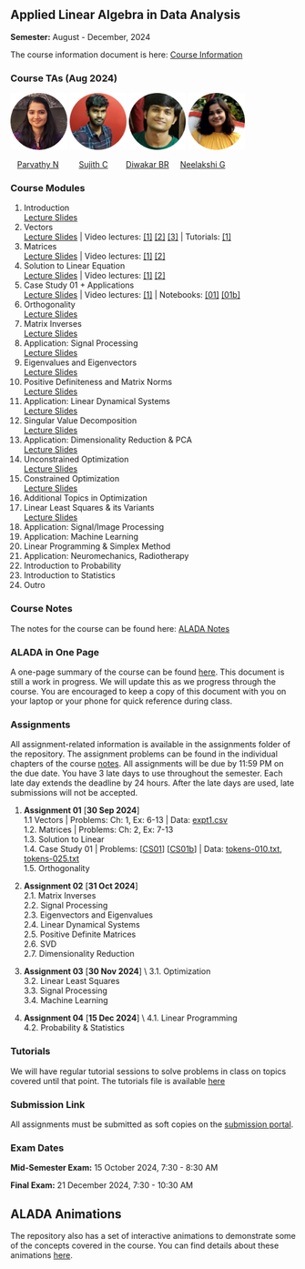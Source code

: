 ## Applied Linear Algebra in Data Analysis

**Semester:** August - December, 2024

The course information document is here: [Course Information](info.pdf)

### Course TAs (Aug 2024)
<p align="left">
  <img src="tas/parvathy.png" alt="Paravthy" width="100"/>
  <img src="tas/sujithc.png" alt="Sujith" width="100"/>
  <img src="tas/diwakar.png" alt="Diwakar" width="100"/>
  <img src="tas/neelakshi.png" alt="Neelakshi" width="100"/>
</p>

<p align="left">
  &nbsp;&nbsp;&nbsp;<span><a href="https://github.com/ParvN">Parvathy N</a></span> &nbsp;&nbsp;&nbsp;&nbsp;&nbsp;&nbsp;&nbsp;
  <span><a href="https://github.com/SujithChristopher">Sujith C</a></span> &nbsp;&nbsp;&nbsp;&nbsp;&nbsp;&nbsp;
  <span><a href="https://github.com/bkdiwakar34">Diwakar BR</a></span> &nbsp;&nbsp;&nbsp;
  <span><a href="">Neelakshi G</a></span> 
</p>


### Course Modules

1. Introduction \
[Lecture Slides](lecture_slides/00-why_do_this_course.pdf) 
2. Vectors \
[Lecture Slides](lecture_slides/01-vector-spaces.pdf) | Video lectures: [[1]](https://youtu.be/RFObXkkr-_E?feature=shared) [[2]](https://youtu.be/-1B-MkUG2T0?feature=shared) [[3]](https://youtu.be/pcbpJQaUvjo?feature=shared) | Tutorials: [[1]](https://youtu.be/qiSqNm8fFfA?feature=shared)
3. Matrices \
[Lecture Slides](lecture_slides/02-matrices.pdf) | Video lectures: [[1]](https://youtu.be/qdkebZvMi1s?feature=shared) [[2]](https://youtu.be/ZVqRk5lwkLg?feature=shared)
4. Solution to Linear Equation \
[Lecture Slides](lecture_slides/03-solnslineareqns.pdf) | Video lectures: [[1]](https://youtu.be/eaQkGHJmHvU?feature=shared) [[2]](https://youtu.be/ckNeoC-_kSQ?feature=shared)
5. Case Study 01 + Applications \
[Lecture Slides](lecture_slides/casestudy-01.pdf) | Video lectures: [[1]](https://www.youtube.com/watch?v=oHCQBrHUPBg) | Notebooks: [[01]](case_studies/case_study_01.ipynb) [[01b]](case_studies/case_study_01b.ipynb)
6. Orthogonality \
[Lecture Slides](lecture_slides/04-orthogonality.pdf)
7. Matrix Inverses \
[Lecture Slides](lecture_slides/05-matrixinverses.pdf)
8. Application: Signal Processing \
[Lecture Slides](lecture_slides/06-signalprocessing)
9. Eigenvalues and Eigenvectors \
[Lecture Slides](lecture_slides/07-eigenvalvec.pdf)
10. Positive Definiteness and Matrix Norms \
[Lecture Slides](lecture_slides/08-pdmatnorm.pdf)
11. Application: Linear Dynamical Systems \
[Lecture Slides](lecture_slides/09-lds.pdf)
12. Singular Value Decomposition \
[Lecture Slides](lecture_slides/10-svd.pdf)
13. Application: Dimensionality Reduction & PCA \
[Lecture Slides](lecture_slides/11-dimredpca.pdf)
14. Unconstrained Optimization \
[Lecture Slides](lecture_slides/12-opt.pdf)
15. Constrained Optimization \
[Lecture Slides](lecture_slides/13-constopt.pdf)
16. Additional Topics in Optimization 
17. Linear Least Squares & its Variants \
[Lecture Slides](lecture_slides/15-leastsquares.pdf)
18. Application: Signal/Image Processing 
19. Application: Machine Learning 
20. Linear Programming & Simplex Method
21. Application: Neuromechanics, Radiotherapy
22. Introduction to Probability
23. Introduction to Statistics
24. Outro

### Course Notes
The notes for the course can be found here: [ALADA Notes](notes/aladanotes.pdf)

### ALADA in One Page
A one-page summary of the course can be found [here](notes/onepage.pdf). This document is still a work in progress. We will update this as we progress through the course. You are encouraged to keep a copy of this document with you on your laptop or your phone for quick reference during class.

### Assignments
All assignment-related information is available in the assignments folder of the repository. The assignment problems can be found in the individual chapters of the course [notes](notes/aladanotes.pdf). All assignments will be due by 11:59 PM on the due date. You have 3 late days to use throughout the semester. Each late day extends the deadline by 24 hours. After the late days are used, late submissions will not be accepted.

1. **Assignment 01** [**30 Sep 2024**] \
    1.1 Vectors | Problems: Ch: 1, Ex: 6-13 | Data: [expt1.csv](assignments/vectors/expt1.csv) \
    1.2. Matrices | Problems: Ch: 2, Ex: 7-13 \
    1.3. Solution to Linear \
    1.4. Case Study 01 | Problems: [[CS01](case_studies/case_study_01.ipynb)] [[CS01b](case_studies/case_study_01b.ipynb)] | Data: [tokens-010.txt](case_studies/data/case_study_01/tokens-010.txt), [tokens-025.txt](case_studies/data/case_study_01/tokens-025.txt) \
    1.5. Orthogonality

2. **Assignment 02** [**31 Oct 2024**] \
    2.1. Matrix Inverses \
    2.2. Signal Processing \
    2.3. Eigenvectors and Eigenvalues \
    2.4. Linear Dynamical Systems \
    2.5. Positive Definite Matrices \
    2.6. SVD \
    2.7. Dimensionality Reduction

3. **Assignment 03** [**30 Nov 2024**] \ 
    3.1. Optimization \
    3.2. Linear Least Squares \
    3.3. Signal Processing \
    3.4. Machine Learning

4. **Assignment 04** [**15 Dec 2024**] \ 
    4.1. Linear Programming \
    4.2. Probability & Statistics

### Tutorials
We will have regular tutorial sessions to solve problems in class on topics covered until that point. The tutorials file is available [here](assignments/tutorial.pdf)

### Submission Link
All assignments must be submitted as soft copies on the [submission portal]().

### Exam Dates
**Mid-Semester Exam:** 15 October 2024, 7:30 - 8:30 AM

**Final Exam:** 21 December 2024, 7:30 - 10:30 AM

## ALADA Animations
The repository also has a set of interactive animations to demonstrate some of the concepts covered in the course. You can find details about these animations [here](aladaanim.md).